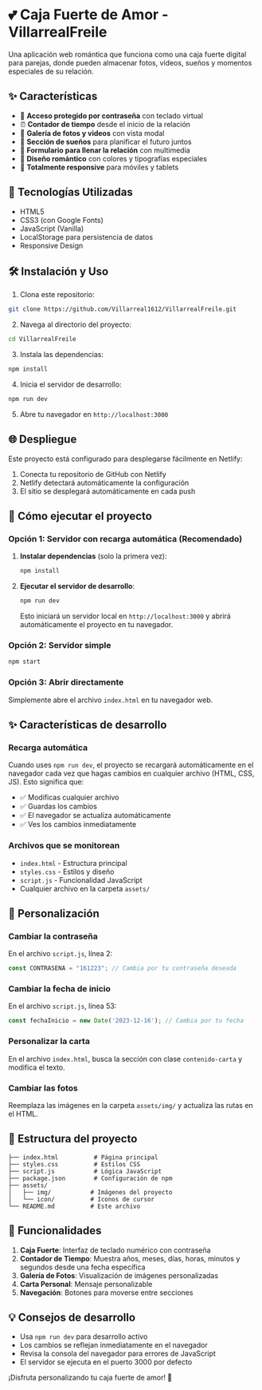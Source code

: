# 💕 Caja Fuerte de Amor - VillarrealFreile

Una aplicación web romántica que funciona como una caja fuerte digital para parejas, donde pueden almacenar fotos, videos, sueños y momentos especiales de su relación.

## ✨ Características

- 🔐 **Acceso protegido por contraseña** con teclado virtual
- ⏰ **Contador de tiempo** desde el inicio de la relación
- 📸 **Galería de fotos y videos** con vista modal
- 💭 **Sección de sueños** para planificar el futuro juntos
- 📝 **Formulario para llenar la relación** con multimedia
- 🎨 **Diseño romántico** con colores y tipografías especiales
- 📱 **Totalmente responsive** para móviles y tablets

## 🚀 Tecnologías Utilizadas

- HTML5
- CSS3 (con Google Fonts)
- JavaScript (Vanilla)
- LocalStorage para persistencia de datos
- Responsive Design

## 🛠️ Instalación y Uso

1. Clona este repositorio:
```bash
git clone https://github.com/Villarreal1612/VillarrealFreile.git
```

2. Navega al directorio del proyecto:
```bash
cd VillarrealFreile
```

3. Instala las dependencias:
```bash
npm install
```

4. Inicia el servidor de desarrollo:
```bash
npm run dev
```

5. Abre tu navegador en `http://localhost:3000`

## 🌐 Despliegue

Este proyecto está configurado para desplegarse fácilmente en Netlify:

1. Conecta tu repositorio de GitHub con Netlify
2. Netlify detectará automáticamente la configuración
3. El sitio se desplegará automáticamente en cada push

## 🚀 Cómo ejecutar el proyecto

### Opción 1: Servidor con recarga automática (Recomendado)

1. **Instalar dependencias** (solo la primera vez):
   ```bash
   npm install
   ```

2. **Ejecutar el servidor de desarrollo**:
   ```bash
   npm run dev
   ```
   
   Esto iniciará un servidor local en `http://localhost:3000` y abrirá automáticamente el proyecto en tu navegador.

### Opción 2: Servidor simple

```bash
npm start
```

### Opción 3: Abrir directamente

Simplemente abre el archivo `index.html` en tu navegador web.

## ✨ Características de desarrollo

### Recarga automática
Cuando uses `npm run dev`, el proyecto se recargará automáticamente en el navegador cada vez que hagas cambios en cualquier archivo (HTML, CSS, JS). Esto significa que:

- ✅ Modificas cualquier archivo
- ✅ Guardas los cambios
- ✅ El navegador se actualiza automáticamente
- ✅ Ves los cambios inmediatamente

### Archivos que se monitorean
- `index.html` - Estructura principal
- `styles.css` - Estilos y diseño
- `script.js` - Funcionalidad JavaScript
- Cualquier archivo en la carpeta `assets/`

## 🔧 Personalización

### Cambiar la contraseña
En el archivo `script.js`, línea 2:
```javascript
const CONTRASENA = "161223"; // Cambia por tu contraseña deseada
```

### Cambiar la fecha de inicio
En el archivo `script.js`, línea 53:
```javascript
const fechaInicio = new Date('2023-12-16'); // Cambia por tu fecha
```

### Personalizar la carta
En el archivo `index.html`, busca la sección con clase `contenido-carta` y modifica el texto.

### Cambiar las fotos
Reemplaza las imágenes en la carpeta `assets/img/` y actualiza las rutas en el HTML.

## 📁 Estructura del proyecto

```
├── index.html          # Página principal
├── styles.css          # Estilos CSS
├── script.js           # Lógica JavaScript
├── package.json        # Configuración de npm
├── assets/
│   ├── img/           # Imágenes del proyecto
│   └── icon/          # Iconos de cursor
└── README.md          # Este archivo
```

## 🎯 Funcionalidades

1. **Caja Fuerte**: Interfaz de teclado numérico con contraseña
2. **Contador de Tiempo**: Muestra años, meses, días, horas, minutos y segundos desde una fecha específica
3. **Galería de Fotos**: Visualización de imágenes personalizadas
4. **Carta Personal**: Mensaje personalizable
5. **Navegación**: Botones para moverse entre secciones

## 💡 Consejos de desarrollo

- Usa `npm run dev` para desarrollo activo
- Los cambios se reflejan inmediatamente en el navegador
- Revisa la consola del navegador para errores de JavaScript
- El servidor se ejecuta en el puerto 3000 por defecto

¡Disfruta personalizando tu caja fuerte de amor! 💖